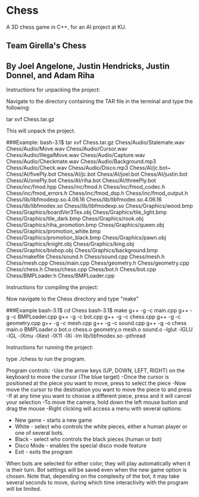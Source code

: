 # Chess
A 3D chess game in C++, for an AI project at KU.

## Team Girella's Chess
## By Joel Angelone, Justin Hendricks, Justin Donnel, and Adam Riha

Instructions for unpacking the project:
	
Navigate to the directory containing the TAR file in the terminal and type the following:
	
tar xvf Chess.tar.gz

This will unpack the project.

###Example:
bash-3.1$ tar xvf Chess.tar.gz
Chess/Audio/Stalemate.wav
Chess/Audio/Move.wav
Chess/Audio/Cursor.wav
Chess/Audio/IllegalMove.wav
Chess/Audio/Capture.wav
Chess/Audio/Checkmate.wav
Chess/Audio/Background.mp3
Chess/Audio/Check.wav
Chess/Audio/Disco.mp3
Chess/AI/jc.bot~
Chess/AI/fivePly.bot
Chess/AI/jc.bot
Chess/AI/joel.bot
Chess/AI/justin.bot
Chess/AI/onePly.bot
Chess/AI/riha.bot
Chess/AI/threePly.bot
Chess/inc/fmod.hpp
Chess/inc/fmod.h
Chess/inc/fmod_codec.h
Chess/inc/fmod_errors.h
Chess/inc/fmod_dsp.h
Chess/inc/fmod_output.h
Chess/lib/libfmodexp.so.4.06.16
Chess/lib/libfmodex.so.4.06.16
Chess/lib/libfmodex.so
Chess/lib/libfmodexp.so
Chess/Graphics/wood.bmp
Chess/Graphics/boardVer3Tex.obj
Chess/Graphics/tile_light.bmp
Chess/Graphics/tile_dark.bmp
Chess/Graphics/rook.obj
Chess/Graphics/riha_promotion.bmp
Chess/Graphics/queen.obj
Chess/Graphics/promotion_white.bmp
Chess/Graphics/promotion_black.bmp
Chess/Graphics/pawn.obj
Chess/Graphics/knight.obj
Chess/Graphics/king.obj
Chess/Graphics/bishop.obj
Chess/Graphics/background.bmp
Chess/makefile
Chess/sound.h
Chess/sound.cpp
Chess/mesh.h
Chess/mesh.cpp
Chess/main.cpp
Chess/geometry.h
Chess/geometry.cpp
Chess/chess.h
Chess/chess.cpp
Chess/bot.h
Chess/bot.cpp
Chess/BMPLoader.h
Chess/BMPLoader.cpp

Instructions for compiling the project:

Now navigate to the Chess directory and type "make"

###Example
bash-3.1$ cd Chess
bash-3.1$ make
g++ -g -c  main.cpp
g++ -g -c  BMPLoader.cpp
g++ -g -c  bot.cpp
g++ -g -c  chess.cpp
g++ -g -c  geometry.cpp
g++ -g -c  mesh.cpp
g++ -g -c  sound.cpp
g++ -g -o chess main.o BMPLoader.o bot.o chess.o geometry.o mesh.o sound.o  -lglut -lGLU -lGL  -lXmu -lXext -lX11 -lXi -lm  lib/libfmodex.so -pthread

Instructions for running the project:

type ./chess to run the program.

Program controls:
-Use the arrow keys (UP, DOWN, LEFT, RIGHT) on the keyboard to move the cursor (The blue target)
-Once the cursor is positioned at the piece you want to move, press <ENTER> to select the piece
-Now move the cursor to the destination you want to move the piece to and press <ENTER>
-If at any time you want to choose a different piece, press <ESC> and it will cancel your selection
-To move the camera, hold down the left mouse button and drag the mouse
-Right clicking will access a menu with several options:
  - New game - starts a new game
  - White - select who controls the white pieces, either a human player or one of several bots.
  - Black - select who controls the black pieces (human or bot)
  - Disco Mode - enables the special disco mode feature
  - Exit - exits the program

When bots are selected for either color, they will play automatically when it is their turn.
Bot settings will be saved even when the new game option is chosen.
Note that, depending on the complexity of the bot, it may take several seconds to move, during
which time interactivity with the program will be limited.
